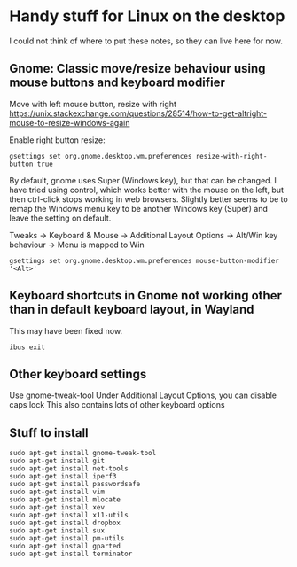 # Handy stuff for Linux on the desktop
I could not think of where to put these notes, so they can live here for now.

## Gnome: Classic move/resize behaviour using mouse buttons and keyboard modifier
Move with left mouse button, resize with right
https://unix.stackexchange.com/questions/28514/how-to-get-altright-mouse-to-resize-windows-again

Enable right button resize:
```
gsettings set org.gnome.desktop.wm.preferences resize-with-right-button true
```

By default, gnome uses Super (Windows key), but that can be changed.
I have tried using control, which works better with the mouse on the left, but then ctrl-click stops working in web browsers.
Slightly better seems to be to remap the Windows menu key to be another Windows key (Super) and leave the setting on default.

Tweaks -> Keyboard & Mouse -> Additional Layout Options -> Alt/Win key behaviour -> Menu is mapped to Win

```
gsettings set org.gnome.desktop.wm.preferences mouse-button-modifier '<Alt>'
```

## Keyboard shortcuts in Gnome not working other than in default keyboard layout, in Wayland
This may have been fixed now.
```
ibus exit
```

## Other keyboard settings
Use gnome-tweak-tool
Under Additional Layout Options, you can disable caps lock
This also contains lots of other keyboard options


## Stuff to install
```
sudo apt-get install gnome-tweak-tool
sudo apt-get install git
sudo apt-get install net-tools
sudo apt-get install iperf3
sudo apt-get install passwordsafe
sudo apt-get install vim
sudo apt-get install mlocate
sudo apt-get install xev
sudo apt-get install x11-utils
sudo apt-get install dropbox
sudo apt-get install sux
sudo apt-get install pm-utils
sudo apt-get install gparted
sudo apt-get install terminator
```
